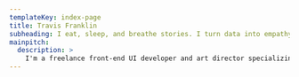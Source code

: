 ```yaml
---
templateKey: index-page
title: Travis Franklin
subheading: I eat, sleep, and breathe stories. I turn data into empathy, and empathy into design.
mainpitch:
  description: >
    I'm a freelance front-end UI developer and art director specializing in responsive web experiences, modern CSS, and thoughtful, accessible design.
---
```

